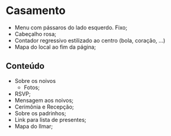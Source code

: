 # Casamento

* Menu com pássaros do lado esquerdo. Fixo;
* Cabeçalho rosa;
* Contador regressivo estilizado ao centro (bola, coração, ...)
* Mapa do local ao fim da página;

## Conteúdo

* Sobre os noivos
  * Fotos;
* RSVP;
* Mensagem aos noivos;
* Cerimônia e Recepção;
* Sobre os padrinhos;
* Link para lista de presentes;
* Mapa do Ilmar;

